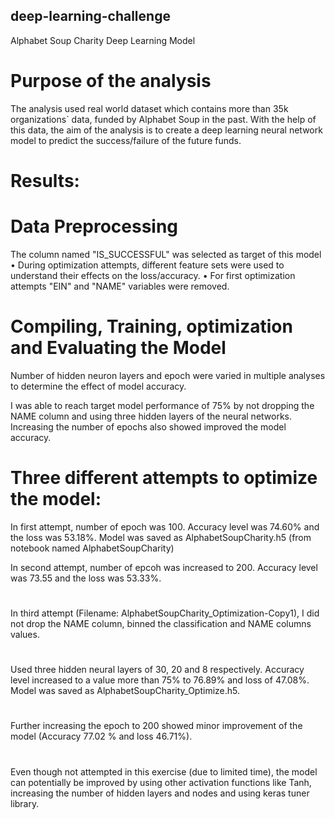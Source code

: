 ## deep-learning-challenge
Alphabet Soup Charity Deep Learning Model
# Purpose of the analysis
The analysis used real world dataset which contains more than 35k organizations` data, funded by Alphabet Soup in the past. With the help of this data, the aim of the analysis is to create a deep learning neural network model to predict the success/failure of the future funds.
# Results:

# Data Preprocessing
The column named "IS_SUCCESSFUL" was selected as target of this model 
•	During optimization attempts, different feature sets were used to understand their effects on the loss/accuracy.
•	For first optimization attempts "EIN" and "NAME" variables were removed.

# Compiling, Training, optimization and Evaluating the Model
Number of hidden neuron layers and epoch were varied in multiple analyses to determine the effect of model accuracy.

I was able to reach target model performance of 75% by not dropping the NAME column and using three hidden layers of the neural networks. Increasing the number of epochs also showed improved the model accuracy. 


# Three different attempts to optimize the model:

In first attempt, number of epoch was 100.  Accuracy level was 74.60% and the loss was 53.18%. Model was saved as AlphabetSoupCharity.h5 (from notebook named AlphabetSoupCharity)

In second attempt, number of epcoh was increased to 200.  Accuracy level was 73.55 and the loss was 53.33%. 
#
In third attempt (Filename: AlphabetSoupCharity_Optimization-Copy1), I did not drop the NAME column, binned the classification and NAME columns values. 
#
Used three hidden neural layers of 30, 20 and 8 respectively.  Accuracy level increased to a value more than 75% to 76.89% and loss of 47.08%. Model was saved as AlphabetSoupCharity_Optimize.h5.
#
Further increasing the epoch to 200 showed minor improvement of the model (Accuracy 77.02 % and loss 46.71%).

#
Even though not attempted in this exercise (due to limited time), the model can potentially be improved by using other activation functions like Tanh, increasing the number of hidden layers and nodes and using keras tuner library.

